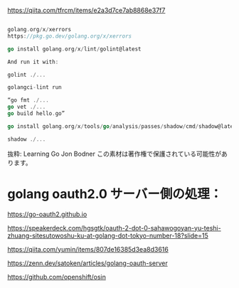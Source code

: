 https://qiita.com/tfrcm/items/e2a3d7ce7ab8868e37f7

```go

golang.org/x/xerrors
https://pkg.go.dev/golang.org/x/xerrors

go install golang.org/x/lint/golint@latest

And run it with:

golint ./...

golangci-lint run

“go fmt ./...
go vet ./...
go build hello.go”

go install golang.org/x/tools/go/analysis/passes/shadow/cmd/shadow@latest

shadow ./...

```

抜粋:
Learning Go
Jon Bodner
この素材は著作権で保護されている可能性があります。


# golang oauth2.0 サーバー側の処理：
https://go-oauth2.github.io

https://speakerdeck.com/hgsgtk/oauth-2-dot-0-sahawogoyan-yu-teshi-zhuang-sitesutowoshu-ku-at-golang-dot-tokyo-number-18?slide=15

https://qiita.com/yumin/items/807de16385d3ea8d3616

https://zenn.dev/satoken/articles/golang-oauth-server

https://github.com/openshift/osin

